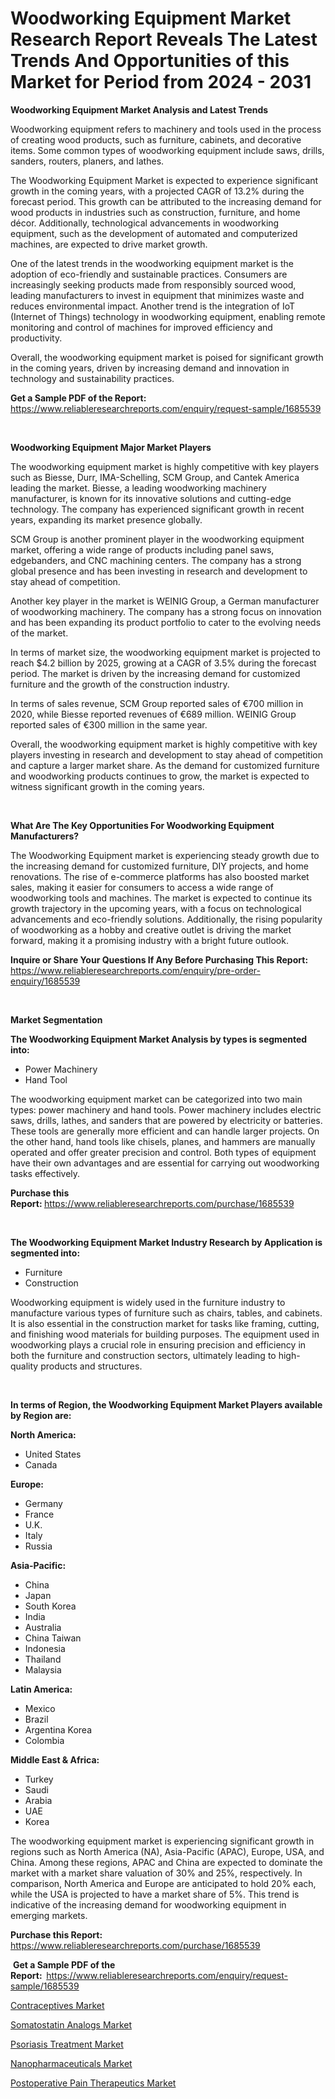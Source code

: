 <p><h1>Woodworking Equipment Market Research Report Reveals The Latest Trends And Opportunities of this Market for Period from 2024 - 2031</h1></p><p><strong>Woodworking Equipment Market Analysis and Latest Trends</strong></p>
<p><p>Woodworking equipment refers to machinery and tools used in the process of creating wood products, such as furniture, cabinets, and decorative items. Some common types of woodworking equipment include saws, drills, sanders, routers, planers, and lathes.</p><p>The Woodworking Equipment Market is expected to experience significant growth in the coming years, with a projected CAGR of 13.2% during the forecast period. This growth can be attributed to the increasing demand for wood products in industries such as construction, furniture, and home décor. Additionally, technological advancements in woodworking equipment, such as the development of automated and computerized machines, are expected to drive market growth.</p><p>One of the latest trends in the woodworking equipment market is the adoption of eco-friendly and sustainable practices. Consumers are increasingly seeking products made from responsibly sourced wood, leading manufacturers to invest in equipment that minimizes waste and reduces environmental impact. Another trend is the integration of IoT (Internet of Things) technology in woodworking equipment, enabling remote monitoring and control of machines for improved efficiency and productivity.</p><p>Overall, the woodworking equipment market is poised for significant growth in the coming years, driven by increasing demand and innovation in technology and sustainability practices.</p></p>
<p><strong>Get a Sample PDF of the Report:&nbsp;</strong> <a href="https://www.reliableresearchreports.com/enquiry/request-sample/1685539">https://www.reliableresearchreports.com/enquiry/request-sample/1685539</a></p>
<p>&nbsp;</p>
<p><strong>Woodworking Equipment Major Market Players</strong></p>
<p><p>The woodworking equipment market is highly competitive with key players such as Biesse, Durr, IMA-Schelling, SCM Group, and Cantek America leading the market. Biesse, a leading woodworking machinery manufacturer, is known for its innovative solutions and cutting-edge technology. The company has experienced significant growth in recent years, expanding its market presence globally.</p><p>SCM Group is another prominent player in the woodworking equipment market, offering a wide range of products including panel saws, edgebanders, and CNC machining centers. The company has a strong global presence and has been investing in research and development to stay ahead of competition.</p><p>Another key player in the market is WEINIG Group, a German manufacturer of woodworking machinery. The company has a strong focus on innovation and has been expanding its product portfolio to cater to the evolving needs of the market.</p><p>In terms of market size, the woodworking equipment market is projected to reach $4.2 billion by 2025, growing at a CAGR of 3.5% during the forecast period. The market is driven by the increasing demand for customized furniture and the growth of the construction industry.</p><p>In terms of sales revenue, SCM Group reported sales of €700 million in 2020, while Biesse reported revenues of €689 million. WEINIG Group reported sales of €300 million in the same year.</p><p>Overall, the woodworking equipment market is highly competitive with key players investing in research and development to stay ahead of competition and capture a larger market share. As the demand for customized furniture and woodworking products continues to grow, the market is expected to witness significant growth in the coming years.</p></p>
<p>&nbsp;</p>
<p><strong>What Are The Key Opportunities For Woodworking Equipment Manufacturers?</strong></p>
<p><p>The Woodworking Equipment market is experiencing steady growth due to the increasing demand for customized furniture, DIY projects, and home renovations. The rise of e-commerce platforms has also boosted market sales, making it easier for consumers to access a wide range of woodworking tools and machines. The market is expected to continue its growth trajectory in the upcoming years, with a focus on technological advancements and eco-friendly solutions. Additionally, the rising popularity of woodworking as a hobby and creative outlet is driving the market forward, making it a promising industry with a bright future outlook.</p></p>
<p><strong>Inquire or Share Your Questions If Any Before Purchasing This Report:</strong> <a href="https://www.reliableresearchreports.com/enquiry/pre-order-enquiry/1685539">https://www.reliableresearchreports.com/enquiry/pre-order-enquiry/1685539</a></p>
<p>&nbsp;</p>
<p><strong>Market Segmentation</strong></p>
<p><strong>The Woodworking Equipment Market Analysis by types is segmented into:</strong></p>
<p><ul><li>Power Machinery</li><li>Hand Tool</li></ul></p>
<p><p>The woodworking equipment market can be categorized into two main types: power machinery and hand tools. Power machinery includes electric saws, drills, lathes, and sanders that are powered by electricity or batteries. These tools are generally more efficient and can handle larger projects. On the other hand, hand tools like chisels, planes, and hammers are manually operated and offer greater precision and control. Both types of equipment have their own advantages and are essential for carrying out woodworking tasks effectively.</p></p>
<p><strong>Purchase this Report:&nbsp;</strong><a href="https://www.reliableresearchreports.com/purchase/1685539">https://www.reliableresearchreports.com/purchase/1685539</a></p>
<p>&nbsp;</p>
<p><strong>The Woodworking Equipment Market Industry Research by Application is segmented into:</strong></p>
<p><ul><li>Furniture</li><li>Construction</li></ul></p>
<p><p>Woodworking equipment is widely used in the furniture industry to manufacture various types of furniture such as chairs, tables, and cabinets. It is also essential in the construction market for tasks like framing, cutting, and finishing wood materials for building purposes. The equipment used in woodworking plays a crucial role in ensuring precision and efficiency in both the furniture and construction sectors, ultimately leading to high-quality products and structures.</p></p>
<p>&nbsp;</p>
<p><strong>In terms of Region, the Woodworking Equipment Market Players available by Region are:</strong></p>
<p>
    <p> <strong> North America: </strong>
        <ul>
            <li>United States</li>
            <li>Canada</li>
        </ul>
        </p> 
    <p> <strong> Europe: </strong>
        <ul>
            <li>Germany</li>
            <li>France</li>
            <li>U.K.</li>
            <li>Italy</li>
            <li>Russia</li>
        </ul>
        </p> 
    <p> <strong> Asia-Pacific: </strong>
        <ul>
            <li>China</li>
            <li>Japan</li>
            <li>South Korea</li>
            <li>India</li>
            <li>Australia</li>
            <li>China Taiwan</li>
            <li>Indonesia</li>
            <li>Thailand</li>
            <li>Malaysia</li>
        </ul>
        </p> 
    <p> <strong> Latin America: </strong>
        <ul>
            <li>Mexico</li>
            <li>Brazil</li>
            <li>Argentina Korea</li>
            <li>Colombia</li>
        </ul>
        </p> 
    <p> <strong> Middle East & Africa: </strong>
        <ul>
            <li>Turkey</li>
            <li>Saudi</li>
            <li>Arabia</li>
            <li>UAE</li>
            <li>Korea</li>
        </ul>
    </p>
    </p>
<p><p>The woodworking equipment market is experiencing significant growth in regions such as North America (NA), Asia-Pacific (APAC), Europe, USA, and China. Among these regions, APAC and China are expected to dominate the market with a market share valuation of 30% and 25%, respectively. In comparison, North America and Europe are anticipated to hold 20% each, while the USA is projected to have a market share of 5%. This trend is indicative of the increasing demand for woodworking equipment in emerging markets.</p></p>
<p><strong>Purchase this Report: </strong><a href="https://www.reliableresearchreports.com/purchase/1685539">https://www.reliableresearchreports.com/purchase/1685539</a></p>
<p>&nbsp;<strong>Get a Sample PDF of the Report:&nbsp;&nbsp;</strong><a href="https://www.reliableresearchreports.com/enquiry/request-sample/1685539">https://www.reliableresearchreports.com/enquiry/request-sample/1685539</a></p>
<p><strong></strong></p>
<p><p><a href="https://medium.com/@jeromekling1967/contraceptives-market-analysis-and-sze-forecasted-for-period-from-2024-to-2031-73daeff5fbd1">Contraceptives Market</a></p><p><a href="https://medium.com/@hannahrivera83/somatostatin-analogs-market-size-market-outlook-and-market-forecast-2024-to-2031-13d8a13bf732">Somatostatin Analogs Market</a></p><p><a href="https://medium.com/@hannahrivera83/psoriasis-treatment-market-size-and-market-trends-complete-industry-overview-2024-to-2031-98a7dde4c1fa">Psoriasis Treatment Market</a></p><p><a href="https://medium.com/@jeromekling1967/nanopharmaceuticals-market-share-evolution-and-market-growth-trends-2024-2031-3767ac85be6a">Nanopharmaceuticals Market</a></p><p><a href="https://medium.com/@hannahrivera83/postoperative-pain-therapeutics-market-report-reveals-the-latest-trends-and-growth-opportunities-of-4068d7c80646">Postoperative Pain Therapeutics Market</a></p></p>